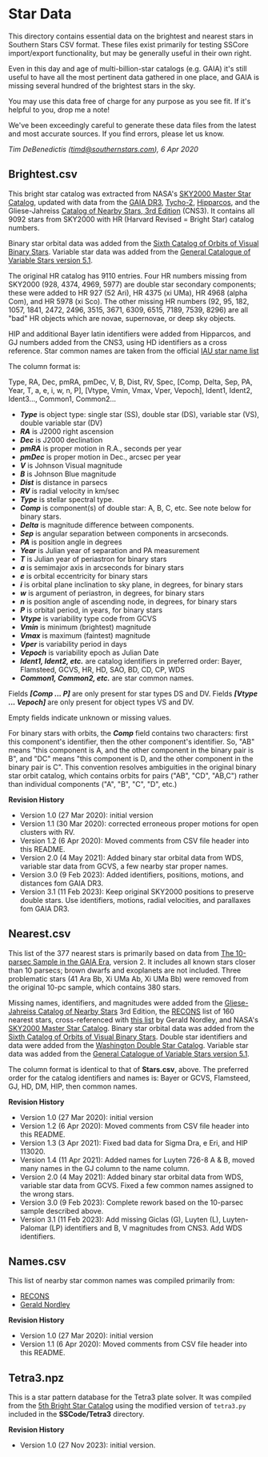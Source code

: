 Star Data
=========

This directory contains essential data on the brightest and nearest stars in Southern Stars CSV format. These files exist primarily for testing SSCore import/export functionality, but may be generally useful in their own right.

Even in this day and age of multi-billion-star catalogs (e.g. GAIA) it's still useful to have all the most pertinent data gathered in one place, and GAIA is missing several hundred of the brightest stars in the sky.

You may use this data free of charge for any purpose as you see fit.  If it's helpful to you, drop me a note!

We've been exceedingly careful to generate these data files from the latest and most accurate sources. If you find errors, please let us know.

_Tim DeBenedictis (timd@southernstars.com), 6 Apr 2020_

Brightest.csv
-----------

This bright star catalog was extracted from NASA's [SKY2000 Master Star Catalog](https://cdsarc.unistra.fr/ftp/V/145), updated with data from the [GAIA DR3](https://www.cosmos.esa.int/web/gaia/dr3), [Tycho-2](https://www.cosmos.esa.int/web/hipparcos/tycho-2), [Hipparcos](https://cdsarc.unistra.fr/ftp/I/239), and the Gliese-Jahreiss [Catalog of Nearby Stars, 3rd Edition](ftp://cdsarc.u-strasbg.fr/cats/V/70A/) (CNS3). It contains all 9092 stars from SKY2000 with HR (Harvard Revised = Bright Star) catalog numbers.

Binary star orbital data was added from the [Sixth Catalog of Orbits of Visual Binary Stars](http://www.astro.gsu.edu/wds/orb6.html). Variable star data was added from the [General Catalogue of Variable Stars version 5.1](http://www.sai.msu.su/gcvs/gcvs/intr.htm).

The original HR catalog has 9110 entries. Four HR numbers missing from SKY2000 (928, 4374, 4969, 5977) are double star secondary components; these were added to HR 927 (52 Ari), HR 4375 (xi UMa), HR 4968 (alpha Com), and HR 5978 (xi Sco). The other missing HR numbers (92, 95, 182, 1057, 1841, 2472, 2496, 3515, 3671, 6309, 6515, 7189, 7539, 8296) are all "bad" HR objects which are novae, supernovae, or deep sky objects. 

HIP and additional Bayer latin identifiers were added from Hipparcos, and GJ numbers added from the CNS3, using HD identifiers as a cross reference. Star common names are taken from the official [IAU star name list](http://www.pas.rochester.edu/~emamajek/WGSN/IAU-CSN.txt)

The column format is:

Type, RA, Dec, pmRA, pmDec, V, B, Dist, RV, Spec, [Comp, Delta, Sep, PA, Year, T, a, e, i, w, n, P], [Vtype, Vmin, Vmax, Vper, Vepoch], Ident1, Ident2, Ident3..., Common1, Common2...

- **_Type_** is object type: single star (SS), double star (DS), variable star (VS), double variable star (DV)
- **_RA_** is J2000 right ascension
- **_Dec_** is J2000 declination
- **_pmRA_** is proper motion in R.A., seconds per year
- **_pmDec_** is proper motion in Dec., arcsec per year
- **_V_** is Johnson Visual magnitude
- **_B_** is Johnson Blue magnitude
- **_Dist_** is distance in parsecs
- **_RV_** is radial velocity in km/sec
- **_Type_** is stellar spectral type.
- **_Comp_** is component(s) of double star: A, B, C, etc. See note below for binary stars.
- **_Delta_** is magnitude difference between components.
- **_Sep_** is angular separation between components in arcseconds.
- **_PA_** is position angle in degrees
- **_Year_** is Julian year of separation and PA measurement
- **_T_** is Julian year of periastron for binary stars
- **_a_** is semimajor axis in arcseconds for binary stars
- **_e_** is orbital eccentricity for binary stars
- **_i_** is orbital plane inclination to sky plane, in degrees, for binary stars
- **_w_** is argument of periastron, in degrees, for binary stars
- **_n_** is position angle of ascending node, in degrees, for binary stars
- **_P_** is orbital period, in years, for binary stars
- **_Vtype_** is variability type code from GCVS
- **_Vmin_** is minimum (brightest) magnitude
- **_Vmax_** is maximum (faintest) magnitude 
- **_Vper_** is variability period in days
- **_Vepoch_** is variability epoch as Julian Date
- **_Ident1, Ident2, etc._** are catalog identifiers in preferred order: Bayer, Flamsteed, GCVS, HR, HD, SAO, BD, CD, CP, WDS
- **_Common1, Common2, etc._** are star common names.

Fields **_[Comp ... P]_** are only present for star types DS and DV. 
Fields **_[Vtype ... Vepoch]_** are only present for object types VS and DV. 

Empty fields indicate unknown or missing values. 

For binary stars with orbits, the **_Comp_** field contains two characters: first this component's identifier, then the other component's identifier.  So, "AB" means "this component is A, and the other component in the binary pair is B", and "DC" means "this component is D, and the other component in the binary pair is C". This convention resolves ambiguities in the original binary star orbit catalog, which contains orbits for pairs ("AB", "CD", "AB,C") rather than individual components ("A", "B", "C", "D", etc.)

**Revision History**

- Version 1.0 (27 Mar 2020): initial version
- Version 1.1 (30 Mar 2020): corrected erroneous proper motions for open clusters with RV.
- Version 1.2 (6 Apr 2020): Moved comments from CSV file header into this README.
- Version 2.0 (4 May 2021): Added binary star orbital data from WDS, variable star data from GCVS, a few nearby star proper names.
- Version 3.0 (9 Feb 2023): Added identifiers, positions, motions, and distances fom GAIA DR3.
- Version 3.1 (11 Feb 2023): Keep original SKY2000 positions to preserve double stars. Use identifiers, motions, radial velocities, and parallaxes fom GAIA DR3.

Nearest.csv
-----------

This list of the 377 nearest stars is primarily based on data from [The 10-parsec Sample in the GAIA Era](https://gruze.org/10pc_v2/), version 2. It includes all known stars closer than 10 parsecs; brown dwarfs and exoplanets are not included. Three problematic stars (41 Ara Bb, Xi UMa Ab, Xi UMa Bb) were removed from the original 10-pc sample, which contains 380 stars. 

Missing names, identifiers, and magnitudes were added from the [Gliese-Jahreiss Catalog of Nearby Stars](https://heasarc.gsfc.nasa.gov/W3Browse/star-catalog/cns3.html) 3rd Edition, the [RECONS](http://www.recons.org/TOP100.posted.htm) list of 160 nearest stars, cross-referenced with [this list](http://www.ieti.org/articles/crossref.pdf) by Gerald Nordley, and NASA's [SKY2000 Master Star Catalog](https://cdsarc.unistra.fr/ftp/V/145). Binary star orbital data was added from the [Sixth Catalog of Orbits of Visual Binary Stars](http://www.astro.gsu.edu/wds/orb6.html). Double star identifiers and data were added from the [Washington Double Star Catalog](http://www.astro.gsu.edu/wds/). Variable star data was added from the [General Catalogue of Variable Stars version 5.1](http://www.sai.msu.su/gcvs/gcvs/intr.htm). 

The column format is identical to that of **Stars.csv**, above. The preferred order for the catalog identifiers and names is: Bayer or GCVS, Flamsteed, GJ, HD, DM, HIP, then common names. 

**Revision History**

- Version 1.0 (27 Mar 2020): initial version
- Version 1.2 (6 Apr 2020): Moved comments from CSV file header into this README.
- Version 1.3 (3 Apr 2021): Fixed bad data for Sigma Dra, e Eri, and HIP 113020.
- Version 1.4 (11 Apr 2021): Added names for Luyten 726-8 A & B, moved many names in the GJ column to the name column.
- Version 2.0 (4 May 2021): Added binary star orbital data from WDS, variable star data from GCVS. Fixed a few common names assigned to the wrong stars.
- Version 3.0 (9 Feb 2023): Complete rework based on the 10-parsec sample described above.
- Version 3.1 (11 Feb 2023): Add missing Giclas (G), Luyten (L), Luyten-Palomar (LP) identifiers and B, V magnitudes from CNS3. Add WDS identifiers.

Names.csv
---------

This list of nearby star common names was compiled primarily from:

- [RECONS](http://www.recons.org/TOP100.posted.htm)
- [Gerald Nordley](http://www.ieti.org/articles/crossref.pdf)

**Revision History**

- Version 1.0 (27 Mar 2020): initial version
- Version 1.1 (6 Apr 2020): Moved comments from CSV file header into this README.

Tetra3.npz
----------

This is a star pattern database for the Tetra3 plate solver. It was compiled from the [5th Bright Star Catalog](http://tdc-www.harvard.edu/catalogs/bsc5.html) using the modified version of `tetra3.py` included in the **SSCode/Tetra3** directory. 

**Revision History**

- Version 1.0 (27 Nov 2023): initial version. 
